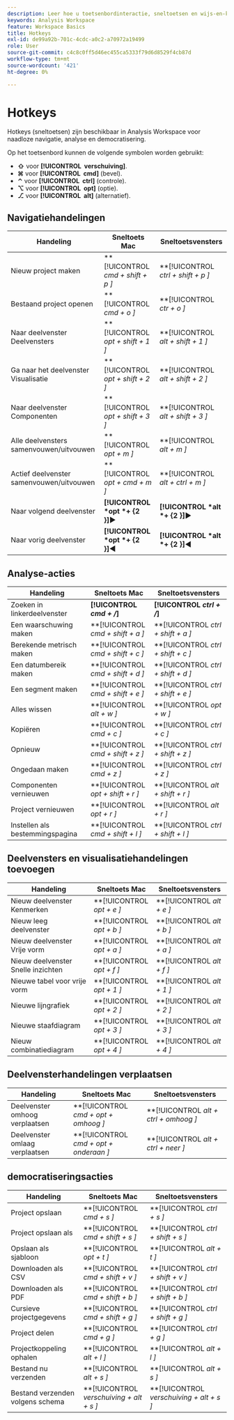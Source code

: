 ```yaml
---
description: Leer hoe u toetsenbordinteractie, sneltoetsen en wijs-en-klik-gedrag kunt gebruiken dat beschikbaar is in Analysis Workspace.
keywords: Analysis Workspace
feature: Workspace Basics
title: Hotkeys
exl-id: de99a92b-701c-4cdc-a0c2-a70972a19499
role: User
source-git-commit: c4c8c0ff5d46ec455ca5333f79d6d8529f4cb87d
workflow-type: tm+mt
source-wordcount: '421'
ht-degree: 0%

---
```


# Hotkeys

Hotkeys (sneltoetsen) zijn beschikbaar in Analysis Workspace voor naadloze navigatie, analyse en democratisering.

Op het toetsenbord kunnen de volgende symbolen worden gebruikt:

- **⇧** voor **[!UICONTROL **&#x200B; verschuiving &#x200B;**]**.
- **⌘** voor **[!UICONTROL **&#x200B; cmd &#x200B;**]** (bevel).
- **⌃** voor **[!UICONTROL **&#x200B; ctrl &#x200B;**]** (controle).
- **⌥** voor **[!UICONTROL **&#x200B; opt &#x200B;**]** (optie).
- **⎇** voor **[!UICONTROL **&#x200B; alt &#x200B;**]** (alternatief).

## Navigatiehandelingen

| Handeling | Sneltoets Mac | Sneltoetsvensters |
| --- | --- | --- | 
| Nieuw project maken | **[!UICONTROL *cmd + shift + p *]** | **[!UICONTROL *ctrl + shift + p *]** |
| Bestaand project openen | **[!UICONTROL *cmd + o *]** | **[!UICONTROL *ctr + o *]** |
| Naar deelvenster Deelvensters | **[!UICONTROL *opt + shift + 1 *]** | **[!UICONTROL *alt + shift + 1 *]** |
| Ga naar het deelvenster Visualisatie | **[!UICONTROL *opt + shift + 2 *]** | **[!UICONTROL *alt + shift + 2 *]** |
| Naar deelvenster Componenten | **[!UICONTROL *opt + shift + 3 *]** | **[!UICONTROL *alt + shift + 3 *]** |
| Alle deelvensters samenvouwen/uitvouwen | **[!UICONTROL *opt + m *]** | **[!UICONTROL *alt + m *]** |
| Actief deelvenster samenvouwen/uitvouwen | **[!UICONTROL *opt + cmd + m *]** | **[!UICONTROL *alt + ctrl + m *]** |
| Naar volgend deelvenster | **[!UICONTROL *opt *+ {2 }︎]**▶ | **[!UICONTROL *alt *+ {2 }︎]**▶ |
| Naar vorig deelvenster | **[!UICONTROL *opt *+ {2 }︎]**◀ | **[!UICONTROL *alt *+ {2 }︎]**◀ |

## Analyse-acties

| Handeling | Sneltoets Mac | Sneltoetsvensters |
| --- | --- | --- | 
| Zoeken in linkerdeelvenster | **[!UICONTROL *cmd + /*]** | **[!UICONTROL *ctrl + /*]** |
| Een waarschuwing maken | **[!UICONTROL *cmd + shift + a *]** | **[!UICONTROL *ctrl + shift + a *]** |
| Berekende metrisch maken | **[!UICONTROL *cmd + shift + c *]** | **[!UICONTROL *ctrl + shift + c *]** |
| Een datumbereik maken | **[!UICONTROL *cmd + shift + d *]** | **[!UICONTROL *ctrl + shift + d *]** |
| Een segment maken | **[!UICONTROL *cmd + shift + e *]** | **[!UICONTROL *ctrl + shift + e *]** |
| Alles wissen | **[!UICONTROL *alt + w *]** | **[!UICONTROL *opt + w *]** |
| Kopiëren | **[!UICONTROL *cmd + c *]** | **[!UICONTROL *ctrl + c *]** |
| Opnieuw | **[!UICONTROL *cmd + shift + z *]** | **[!UICONTROL *ctrl + shift + z *]** |
| Ongedaan maken | **[!UICONTROL *cmd + z *]** | **[!UICONTROL *ctrl + z *]** |
| Componenten vernieuwen | **[!UICONTROL *opt + shift + r *]** | **[!UICONTROL *alt + shift + r *]** |
| Project vernieuwen | **[!UICONTROL *opt + r *]** | **[!UICONTROL *alt + r *]** |
| Instellen als bestemmingspagina | **[!UICONTROL *cmd + shift + l *]** | **[!UICONTROL *ctrl + shift + l *]** |

## Deelvensters en visualisatiehandelingen toevoegen

| Handeling | Sneltoets Mac | Sneltoetsvensters |
| --- | --- | --- | 
| Nieuw deelvenster Kenmerken | **[!UICONTROL *opt + e *]** | **[!UICONTROL *alt + e *]** |
| Nieuw leeg deelvenster | **[!UICONTROL *opt + b *]** | **[!UICONTROL *alt + b *]** |
| Nieuw deelvenster Vrije vorm | **[!UICONTROL *opt + a *]** | **[!UICONTROL *alt + a *]** |
| Nieuw deelvenster Snelle inzichten | **[!UICONTROL *opt + f *]** | **[!UICONTROL *alt + f *]** |
| Nieuwe tabel voor vrije vorm | **[!UICONTROL *opt + 1 *]** | **[!UICONTROL *alt + 1 *]** |
| Nieuwe lijngrafiek | **[!UICONTROL *opt + 2 *]** | **[!UICONTROL *alt + 2 *]** |
| Nieuwe staafdiagram | **[!UICONTROL *opt + 3 *]** | **[!UICONTROL *alt + 3 *]** |
| Nieuw combinatiediagram | **[!UICONTROL *opt + 4 *]** | **[!UICONTROL *alt + 4 *]** |

## Deelvensterhandelingen verplaatsen

| Handeling | Sneltoets Mac | Sneltoetsvensters |
| --- | --- | --- | 
| Deelvenster omhoog verplaatsen | **[!UICONTROL *cmd + opt + omhoog *]** | **[!UICONTROL *alt + ctrl + omhoog *]** |
| Deelvenster omlaag verplaatsen | **[!UICONTROL *cmd + opt + onderaan *]** | **[!UICONTROL *alt + ctrl + neer *]** |

## democratiseringsacties

| Handeling | Sneltoets Mac | Sneltoetsvensters |
| --- | --- | --- | 
| Project opslaan | **[!UICONTROL *cmd + s *]** | **[!UICONTROL *ctrl + s *]** |
| Project opslaan als | **[!UICONTROL *cmd + shift + s *]** | **[!UICONTROL *ctrl + shift + s *]** |
| Opslaan als sjabloon | **[!UICONTROL *opt + t *]** | **[!UICONTROL *alt + t *]** |
| Downloaden als CSV | **[!UICONTROL *cmd + shift + v *]** | **[!UICONTROL *ctrl + shift + v *]** |
| Downloaden als PDF | **[!UICONTROL *cmd + shift + b *]** | **[!UICONTROL *ctrl + shift + b *]** |
| Cursieve projectgegevens | **[!UICONTROL *cmd + shift + g *]** | **[!UICONTROL *ctrl + shift + g *]** |
| Project delen | **[!UICONTROL *cmd + g *]** | **[!UICONTROL *ctrl + g *]** |
| Projectkoppeling ophalen | **[!UICONTROL *alt + l *]** | **[!UICONTROL *alt + l *]** |
| Bestand nu verzenden | **[!UICONTROL *alt + s *]** | **[!UICONTROL *alt + s *]** |
| Bestand verzenden volgens schema | **[!UICONTROL *verschuiving + alt + s *]** | **[!UICONTROL *verschuiving + alt + s *]** |
